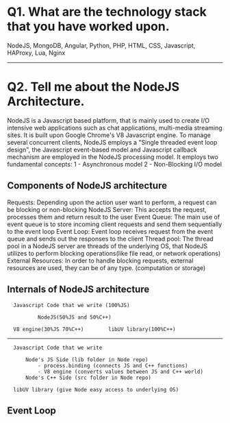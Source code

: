 # Q1. What are the technology stack that you have worked upon.
NodeJS, MongoDB, Angular, Python, PHP, HTML, CSS, Javascript, HAProxy, Lua, Nginx

------------------------------------------------------------------------------------------------------
# Q2. Tell me about the NodeJS Architecture.
NodeJS is a Javascript based platform, that is mainly used to create I/O intensive web applications such as chat applications, multi-media streaming sites. It is built upon Google Chrome's V8 Javascript engine.
To manage several concurrent clients, NodeJS employs a "Single threaded event loop design", the Javascript event-based model and Javascript callback mechanism are employed in the NodeJS processing model. It employs
two fundamental concepts:
1 - Asynchronous model
2 - Non-Blocking I/O model

## Components of NodeJS architecture
Requests: Depending upon the action user want to perform, a request can be blocking or non-blocking
NodeJS Server: This accepts the request, processes them and return result to the user
Event Queue: The main use of event queue is to store incoming client requests and send them sequentially to the event loop
Event Loop: Event loop receives request from the event queue and sends out the responses to the client
Thread pool: The thread pool in a NodeJS server are threads of the underlying OS, that NodeJS utilizes to perform blocking operations(like file read, or network operations)
External Resources: In order to handle blocking requests, external resources are used, they can be of any type. (computation or storage)

## Internals of NodeJS architecture

      Javascript Code that we write (100%JS)

              NodeJS(50%JS and 50%C++)

      V8 engine(30%JS 70%C++)        libUV library(100%C++)


--------------------------------------------------------------------------------------------------------------------

      Javascript Code that we write

          Node's JS Side (lib folder in Node repo) 
              - process.binding (connects JS and C++ functions)
              - V8 engine (converts values between JS and C++ world)
          Node's C++ Side (src folder in Node repo)

      libUV library (give Node easy access to underlying OS)

## Event Loop







